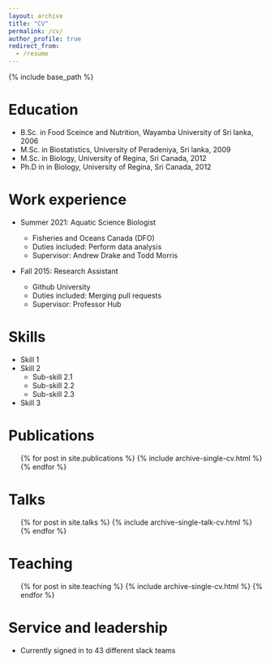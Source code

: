 ```yaml
---
layout: archive
title: "CV"
permalink: /cv/
author_profile: true
redirect_from:
  - /resume
---
```


{% include base_path %}

Education
======
* B.Sc. in Food Sceince and Nutrition, Wayamba University of Sri lanka, 2006
* M.Sc. in Biostatistics, University of Peradeniya, Sri lanka, 2009
* M.Sc. in Biology, University of Regina, Sri Canada, 2012
* Ph.D in in Biology, University of Regina, Sri Canada, 2012

Work experience
======
* Summer 2021: Aquatic Science Biologist
  * Fisheries and Oceans Canada (DFO)
  * Duties included: Perform data analysis
  * Supervisor: Andrew Drake and Todd Morris

* Fall 2015: Research Assistant
  * Github University
  * Duties included: Merging pull requests
  * Supervisor: Professor Hub
  
Skills
======
* Skill 1
* Skill 2
  * Sub-skill 2.1
  * Sub-skill 2.2
  * Sub-skill 2.3
* Skill 3

Publications
======
  <ul>{% for post in site.publications %}
    {% include archive-single-cv.html %}
  {% endfor %}</ul>
  
Talks
======
  <ul>{% for post in site.talks %}
    {% include archive-single-talk-cv.html %}
  {% endfor %}</ul>
  
Teaching
======
  <ul>{% for post in site.teaching %}
    {% include archive-single-cv.html %}
  {% endfor %}</ul>
  
Service and leadership
======
* Currently signed in to 43 different slack teams
